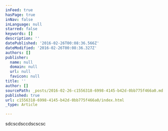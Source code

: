 ```yaml
---
inFeed: true
hasPage: true
inNav: false
inLanguage: null
starred: false
keywords: []
description: ''
datePublished: '2016-02-26T00:08:36.566Z'
dateModified: '2016-02-26T00:08:36.327Z'
authors: []
publisher:
  name: null
  domain: null
  url: null
  favicon: null
title: ''
author: []
sourcePath: _posts/2016-02-26-c1556318-6998-4145-b42d-0bb775f466a0.md
published: true
url: c1556318-6998-4145-b42d-0bb775f466a0/index.html
_type: Article

---
```

sdcscdsccdscscsc